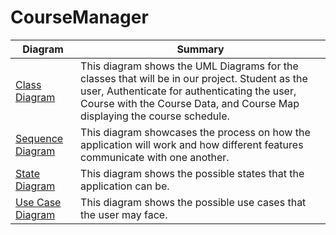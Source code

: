 # CourseManager
| Diagram  | Summary |
| ------------- | ------------- |
| [Class Diagram](https://github.com/griffindavidson/CourseManager/blob/main/diagrams/ClassDiagram_CourseManager.png?raw=true)  | This diagram shows the UML Diagrams for the classes that will be in our project. Student as the user, Authenticate for authenticating the user, Course with the Course Data, and Course Map displaying the course schedule.  |
| [Sequence Diagram](https://github.com/Kar-Sha/CourseManager/blob/main/diagrams/SequenceDiagram_CourseManager.pdf)  | This diagram showcases the process on how the application will work and how different features communicate with one another.  |
| [State Diagram](https://github.com/Kar-Sha/CourseManager/blob/main/diagrams/StateDiagram_CourseManager.pdf)  | This diagram shows the possible states that the application can be. |
| [Use Case Diagram](https://github.com/Kar-Sha/CourseManager/blob/main/diagrams/Use_Case_Diagram.jpg)  | This diagram shows the possible use cases that the user may face. |
